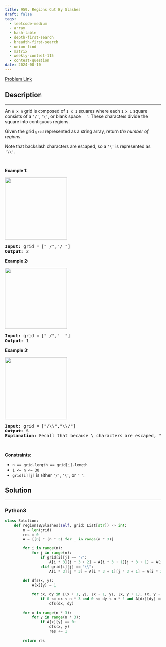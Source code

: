 ```yaml
---
title: 959. Regions Cut By Slashes
draft: false
tags: 
  - leetcode-medium
  - array
  - hash-table
  - depth-first-search
  - breadth-first-search
  - union-find
  - matrix
  - weekly-contest-115
  - contest-question
date: 2024-08-10
---
```


[Problem Link](https://leetcode.com/problems/regions-cut-by-slashes/)

## Description

---
<p>An <code>n x n</code> grid is composed of <code>1 x 1</code> squares where each <code>1 x 1</code> square consists of a <code>&#39;/&#39;</code>, <code>&#39;\&#39;</code>, or blank space <code>&#39; &#39;</code>. These characters divide the square into contiguous regions.</p>

<p>Given the grid <code>grid</code> represented as a string array, return <em>the number of regions</em>.</p>

<p>Note that backslash characters are escaped, so a <code>&#39;\&#39;</code> is represented as <code>&#39;\\&#39;</code>.</p>

<p>&nbsp;</p>
<p><strong class="example">Example 1:</strong></p>
<img alt="" src="https://assets.leetcode.com/uploads/2018/12/15/1.png" style="width: 200px; height: 200px;" />
<pre>
<strong>Input:</strong> grid = [&quot; /&quot;,&quot;/ &quot;]
<strong>Output:</strong> 2
</pre>

<p><strong class="example">Example 2:</strong></p>
<img alt="" src="https://assets.leetcode.com/uploads/2018/12/15/2.png" style="width: 200px; height: 198px;" />
<pre>
<strong>Input:</strong> grid = [&quot; /&quot;,&quot;  &quot;]
<strong>Output:</strong> 1
</pre>

<p><strong class="example">Example 3:</strong></p>
<img alt="" src="https://assets.leetcode.com/uploads/2018/12/15/4.png" style="width: 200px; height: 200px;" />
<pre>
<strong>Input:</strong> grid = [&quot;/\\&quot;,&quot;\\/&quot;]
<strong>Output:</strong> 5
<strong>Explanation: </strong>Recall that because \ characters are escaped, &quot;\\/&quot; refers to \/, and &quot;/\\&quot; refers to /\.
</pre>

<p>&nbsp;</p>
<p><strong>Constraints:</strong></p>

<ul>
	<li><code>n == grid.length == grid[i].length</code></li>
	<li><code>1 &lt;= n &lt;= 30</code></li>
	<li><code>grid[i][j]</code> is either <code>&#39;/&#39;</code>, <code>&#39;\&#39;</code>, or <code>&#39; &#39;</code>.</li>
</ul>


## Solution

---
### Python3
``` py title='regions-cut-by-slashes'
class Solution:
    def regionsBySlashes(self, grid: List[str]) -> int:
        n = len(grid)
        res = 0
        A = [[0] * (n * 3) for _ in range(n * 3)]
        
        for i in range(n):
            for j in range(n):
                if grid[i][j] == "/":
                    A[i * 3][j * 3 + 2] = A[i * 3 + 1][j * 3 + 1] = A[i * 3 + 2][j * 3] = 1
                elif grid[i][j] == "\\":
                    A[i * 3][j * 3] = A[i * 3 + 1][j * 3 + 1] = A[i * 3 + 2][j * 3 + 2] = 1
                    
        def dfs(x, y):
            A[x][y] = 1
            
            for dx, dy in [(x + 1, y), (x - 1, y), (x, y + 1), (x, y - 1)]:
                if 0 <= dx < n * 3 and 0 <= dy < n * 3 and A[dx][dy] == 0:
                    dfs(dx, dy)
        
        for x in range(n * 3):
            for y in range(n * 3):
                if A[x][y] == 0:
                    dfs(x, y)
                    res += 1
        
        return res
```

